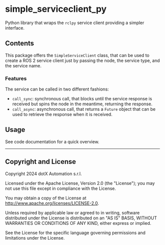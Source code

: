 # simple_serviceclient_py

Python library that wraps the `rclpy` service client providing a simpler interface.

## Contents

This package offers the `SimpleServiceClient` class, that can be used to create a ROS 2 service client just by passing the node, the service type, and the service name.

### Features

The service can be called in two different fashions:

- `call_sync`: synchronous call, that blocks until the service response is received but spins the node in the meantime, returning the response.
- `call_async`: asynchronous call, that returns a `Future` object that can be used to retrieve the response when it is received.

## Usage

See code documentation for a quick overview.

---

## Copyright and License

Copyright 2024 dotX Automation s.r.l.

Licensed under the Apache License, Version 2.0 (the "License"); you may not use this file except in compliance with the License.

You may obtain a copy of the License at <http://www.apache.org/licenses/LICENSE-2.0>.

Unless required by applicable law or agreed to in writing, software distributed under the License is distributed on an "AS IS" BASIS, WITHOUT WARRANTIES OR CONDITIONS OF ANY KIND, either express or implied.

See the License for the specific language governing permissions and limitations under the License.
